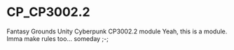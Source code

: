 # CP_CP3002.2
Fantasy Grounds Unity Cyberpunk CP3002.2 module
Yeah, this is a module. Imma make rules too... someday ;-;
